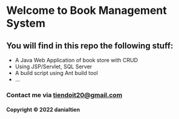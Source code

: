 # Welcome to Book Management System
## You will find in this repo the following stuff:
* A Java Web Application of book store with CRUD
* Using JSP/Servlet, SQL Server
* A build script using Ant build tool
* ...



### Contact me via tiendoit20@gmail.com
#### Copyright © 2022 danialtien